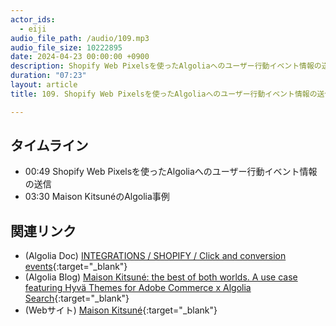 ```yaml
---
actor_ids:
  - eiji
audio_file_path: /audio/109.mp3
audio_file_size: 10222895
date: 2024-04-23 00:00:00 +0900
description: Shopify Web Pixelsを使ったAlgoliaへのユーザー行動イベント情報の送信とMaison KitsunéのAlgolia事例について話しました。
duration: "07:23"
layout: article
title: 109. Shopify Web Pixelsを使ったAlgoliaへのユーザー行動イベント情報の送信

---
```


## タイムライン

- 00:49 Shopify Web Pixelsを使ったAlgoliaへのユーザー行動イベント情報の送信
- 03:30 Maison KitsunéのAlgolia事例

## 関連リンク

- (Algolia Doc) [INTEGRATIONS / SHOPIFY / Click and conversion events](https://www.algolia.com/doc/integration/shopify/building-search-ui/events/?client=ruby){:target="_blank"}
- (Algolia Blog) [Maison Kitsuné: the best of both worlds. A use case featuring Hyvä Themes for Adobe Commerce x Algolia Search](https://www.algolia.com/blog/customers/maison-kitsune-the-best-of-both-worlds/){:target="_blank"}
- (Webサイト) [Maison Kitsuné](https://maisonkitsune.com/jp/){:target="_blank"}


